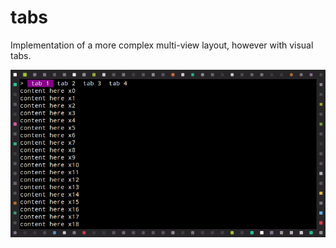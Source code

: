 # tabs

Implementation of a more complex multi-view layout, however with visual tabs.

![Screenshot](screenshot.gif)
